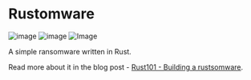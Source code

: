 # Rustomware

![image](https://img.shields.io/badge/Rust-black?style=for-the-badge&logo=rust&logoColor=#E57324) ![image](https://img.shields.io/badge/Windows-0078D6?style=for-the-badge&logo=windows&logoColor=white) ![Image](https://img.shields.io/badge/Linux-FCC624?style=for-the-badge&logo=linux&logoColor=black)

A simple ransomware written in Rust.

Read more about it in the blog post - [Rust101 - Building a rustsomware](https://idov31.github.io/).

